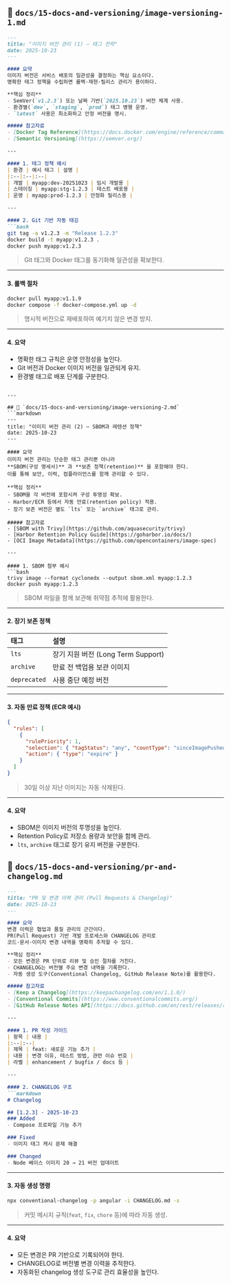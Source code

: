 
## 📄 `docs/15-docs-and-versioning/image-versioning-1.md`
```markdown
---
title: "이미지 버전 관리 (1) – 태그 전략"
date: 2025-10-23
---

#### 요약  
이미지 버전은 서비스 배포의 일관성을 결정하는 핵심 요소이다.  
명확한 태그 정책을 수립하면 롤백·재현·릴리스 관리가 용이하다.  

**핵심 정리**
- SemVer(`v1.2.3`) 또는 날짜 기반(`2025.10.23`) 버전 체계 사용.  
- 환경별(`dev`, `staging`, `prod`) 태그 병행 운영.  
- `latest` 사용은 최소화하고 안정 버전을 명시.  

##### 참고자료
- [Docker Tag Reference](https://docs.docker.com/engine/reference/commandline/tag/)
- [Semantic Versioning](https://semver.org/)

---

#### 1. 태그 정책 예시
| 환경 | 예시 태그 | 설명 |
|:--|:--|:--|
| 개발 | myapp:dev-20251023 | 임시 개발용 |
| 스테이징 | myapp:stg-1.2.3 | 테스트 배포용 |
| 운영 | myapp:prod-1.2.3 | 안정화 릴리스용 |

---

#### 2. Git 기반 자동 태깅
```bash
git tag -a v1.2.3 -m "Release 1.2.3"
docker build -t myapp:v1.2.3 .
docker push myapp:v1.2.3
````

> Git 태그와 Docker 태그를 동기화해 일관성을 확보한다.

---

#### 3. 롤백 절차

```bash
docker pull myapp:v1.1.9
docker compose -f docker-compose.yml up -d
```

> 명시적 버전으로 재배포하여 예기치 않은 변경 방지.

---

#### 4. 요약

* 명확한 태그 규칙은 운영 안정성을 높인다.
* Git 버전과 Docker 이미지 버전을 일관되게 유지.
* 환경별 태그로 배포 단계를 구분한다.

````

---

## 📄 `docs/15-docs-and-versioning/image-versioning-2.md`
```markdown
---
title: "이미지 버전 관리 (2) – SBOM과 레텐션 정책"
date: 2025-10-23
---

#### 요약  
이미지 버전 관리는 단순한 태그 관리뿐 아니라  
**SBOM(구성 명세서)** 과 **보존 정책(retention)** 을 포함해야 한다.  
이를 통해 보안, 이력, 컴플라이언스를 함께 관리할 수 있다.  

**핵심 정리**
- SBOM을 각 버전에 포함시켜 구성 투명성 확보.  
- Harbor/ECR 등에서 자동 만료(retention policy) 적용.  
- 장기 보존 버전은 별도 `lts` 또는 `archive` 태그로 관리.  

##### 참고자료
- [SBOM with Trivy](https://github.com/aquasecurity/trivy)
- [Harbor Retention Policy Guide](https://goharbor.io/docs/)
- [OCI Image Metadata](https://github.com/opencontainers/image-spec)

---

#### 1. SBOM 첨부 예시
```bash
trivy image --format cyclonedx --output sbom.xml myapp:1.2.3
docker push myapp:1.2.3
````

> SBOM 파일을 함께 보관해 취약점 추적에 활용한다.

---

#### 2. 장기 보존 정책

| 태그           | 설명                           |
| :----------- | :--------------------------- |
| `lts`        | 장기 지원 버전 (Long Term Support) |
| `archive`    | 만료 전 백업용 보관 이미지              |
| `deprecated` | 사용 중단 예정 버전                  |

---

#### 3. 자동 만료 정책 (ECR 예시)

```json
{
  "rules": [
    {
      "rulePriority": 1,
      "selection": { "tagStatus": "any", "countType": "sinceImagePushed", "countUnit": "days", "countNumber": 30 },
      "action": { "type": "expire" }
    }
  ]
}
```

> 30일 이상 지난 이미지는 자동 삭제된다.

---

#### 4. 요약

* SBOM은 이미지 버전의 투명성을 높인다.
* Retention Policy로 저장소 용량과 보안을 함께 관리.
* `lts`, `archive` 태그로 장기 유지 버전을 구분한다.

## 📄 `docs/15-docs-and-versioning/pr-and-changelog.md`
```markdown
---
title: "PR 및 변경 이력 관리 (Pull Requests & Changelog)"
date: 2025-10-23
---

#### 요약  
변경 이력은 협업과 품질 관리의 근간이다.  
PR(Pull Request) 기반 개발 프로세스와 CHANGELOG 관리로  
코드·문서·이미지 변경 내역을 명확히 추적할 수 있다.  

**핵심 정리**
- 모든 변경은 PR 단위로 리뷰 및 승인 절차를 거친다.  
- CHANGELOG는 버전별 주요 변경 내역을 기록한다.  
- 자동 생성 도구(Conventional Changelog, GitHub Release Note)를 활용한다.  

##### 참고자료
- [Keep a Changelog](https://keepachangelog.com/en/1.1.0/)
- [Conventional Commits](https://www.conventionalcommits.org/)
- [GitHub Release Notes API](https://docs.github.com/en/rest/releases/releases)

---

#### 1. PR 작성 가이드
| 항목 | 내용 |
|:--|:--|
| 제목 | feat: 새로운 기능 추가 |
| 내용 | 변경 이유, 테스트 방법, 관련 이슈 번호 |
| 라벨 | enhancement / bugfix / docs 등 |

---

#### 2. CHANGELOG 구조
```markdown
# Changelog

## [1.2.3] - 2025-10-23
### Added
- Compose 프로파일 기능 추가

### Fixed
- 이미지 태그 캐시 문제 해결

### Changed
- Node 베이스 이미지 20 → 21 버전 업데이트
````

---

#### 3. 자동 생성 명령

```bash
npx conventional-changelog -p angular -i CHANGELOG.md -s
```

> 커밋 메시지 규칙(`feat`, `fix`, `chore` 등)에 따라 자동 생성.

---

#### 4. 요약

* 모든 변경은 PR 기반으로 기록되어야 한다.
* CHANGELOG로 버전별 변경 이력을 추적한다.
* 자동화된 changelog 생성 도구로 관리 효율성을 높인다.

```